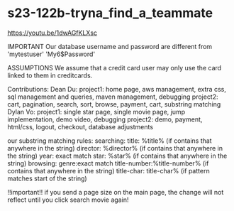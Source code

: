 # s23-122b-tryna_find_a_teammate
https://youtu.be/1dwAGfKLXsc

IMPORTANT
Our database username and password are different from 'mytestuser' 'My6$Password'

ASSUMPTIONS
We assume that a credit card user may only use the card linked to them in creditcards.



Contributions:
Dean Du: 
    project1: home page, aws management, extra css, sql management and queries, maven management, debugging
    project2: cart, pagination, search, sort, browse, payment, cart, substring matching
Dylan Vo: 
    project1: single star page, single movie page, jump implementation, demo video, debugging
    project2: demo, payment, html/css, logout, checkout, database adjustments

our substring matching rules:
searching:
    title: %title% (if contains that anywhere in the string)
    director: %director% (if contains that anywhere in the string)
    year: exact match
    star: %star% (if contains that anywhere in the string)
    browsing:
    genre:exact match
    title-number:%title-number% (if contains that anywhere in the string)
    title-char: title-char% (if pattern matches start of the string)

!!important!! if you send a page size on the main page, the change will not reflect until you click search movie again!
